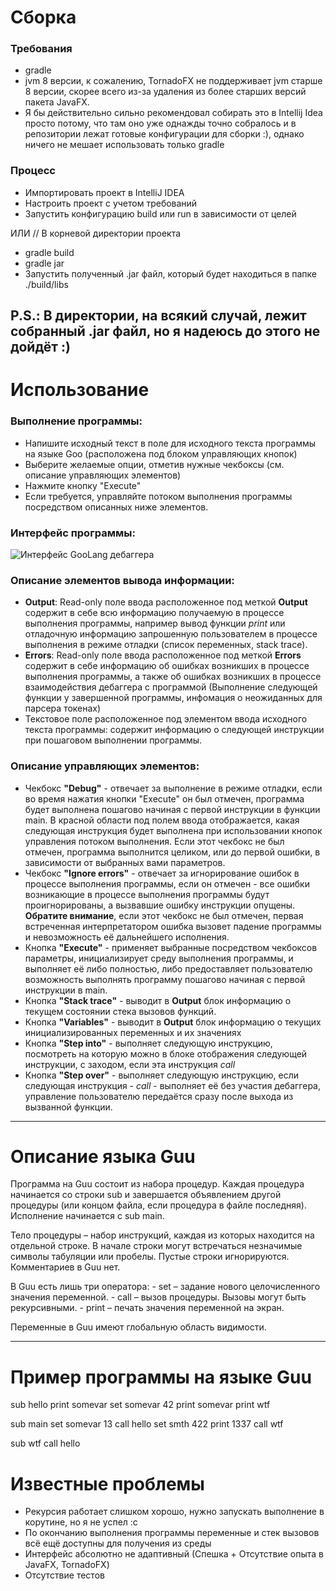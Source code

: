 # Сборка
### Требования
* gradle
* jvm 8 версии, к сожалению, TornadoFX не поддерживает jvm старше 8 версии, скорее всего из-за удаления из более старших версий пакета JavaFX.
* Я бы действительно сильно рекомендовал собирать это в Intellij Idea просто потому, что там оно уже однажды точно собралось и в репозитории лежат готовые конфигурации для сборки :), однако ничего не мешает использовать только gradle

### Процесс

* Импортировать проект в IntelliJ IDEA
* Настроить проект с учетом требований
* Запустить конфигурацию build или run в зависимости от целей

ИЛИ 
// В корневой директории проекта
* gradle build
* gradle jar
* Запустить полученный .jar файл, который будет находиться в папке ./build/libs

P.S.: В директории, на всякий случай, лежит собранный .jar файл, но я надеюсь до этого не дойдёт :)
---

# Использование

### Выполнение программы:
* Напишите исходный текст в поле для исходного текста программы на языке Goo (расположена под блоком управляющих кнопок)
* Выберите желаемые опции, отметив нужные чекбоксы (см. описание управляющих элементов)
* Нажмите кнопку "Execute"
* Если требуется, управляйте потоком выполнения программы посредством описанных ниже элементов.

### Интерфейс программы:
![Интерфейс GooLang дебаггера](https://i.imgur.com/TZjPTQM.png)


### Описание элементов вывода информации:
* **Output**: Read-only поле ввода расположенное под меткой **Output** содержит в себе всю информацию получаемую в процессе выполнения программы, например вывод функции *print* или отладочную информацию запрошенную пользователем в процессе выполнения в режиме отладки (список переменных, stack trace).
* **Errors**: Read-only поле ввода расположенное под меткой **Errors** содержит в себе информацию об ошибках возникших в процессе выполнения программы, а также об ошибках возникших в процессе взаимодействия дебаггера с программой (Выполнение следующей функции у завершенной программы, инфомация о неожиданных для парсера токенах)
* Текстовое поле расположенное под элементом ввода исходного текста программы: содержит информацию о следующей инструкции при пошаговом выполнении программы.

### Описание управляющих элементов:
* Чекбокс **"Debug"** -  отвечает за выполнение в режиме отладки, если во время нажатия кнопки "Execute" он был отмечен, программа будет выполнена пошагово начиная с первой инструкции в функции main. В красной области под полем ввода отображается, какая следующая инструкция будет выполнена при использовании кнопок управления потоком выполнения. Если этот чекбокс не был отмечен, программа выполнится целиком, или до первой ошибки, в зависимости от выбранных вами параметров.
* Чекбокс **"Ignore errors"** - отвечает за игнорирование ошибок в процессе выполнения программы, если он отмечен - все ошибки возникающие в процессе выполнения программы будут проигнорированы, а вызвавшие ошибку инструкции опущены. **Обратите внимание**, если этот чекбокс не был отмечен, первая встреченная интерпретатором ошибка вызовет падение программы и невозможность её дальнейшего исполнения.
* Кнопка **"Execute"** - применяет выбранные посредством чекбоксов параметры, инициализирует среду выполнения программы, и выполняет её либо полностью, либо предоставляет пользователю возможность выполнять программу пошагово начиная с первой инструкции в main.
* Кнопка **"Stack trace"** - выводит в **Output** блок информацию о текущем состоянии стека вызовов функций.
* Кнопка **"Variables"** - выводит в **Output** блок информацию о текущих инициализированных переменных и их значениях
* Кнопка **"Step into"** - выполняет следующую инструкцию, посмотреть на которую можно в блоке отображения следующей инструкции, с заходом, если эта инструкция *call*
* Кнопка **"Step over"** - выполняет следующую инструкцию, если следующая инструкция - *call* - выполняет её без участия дебаггера, управление пользователю передаётся сразу после выхода из вызванной функции.


---

# Описание языка Guu

Программа на Guu состоит из набора процедур. Каждая процедура начинается со строки sub <subname> и завершается объявлением другой процедуры (или концом файла, если процедура в файле последняя). Исполнение начинается с sub main.

Тело процедуры – набор инструкций, каждая из которых находится на отдельной строке. В начале строки могут встречаться незначимые символы табуляции или пробелы. Пустые строки игнорируются. Комментариев в Guu нет.

В Guu есть лишь три оператора: - set <varname> <new value> – задание нового целочисленного значения переменной. - call <subname> – вызов процедуры. Вызовы могут быть рекурсивными. - print <varname> – печать значения переменной на экран.

Переменные в Guu имеют глобальную область видимости.


---

# Пример программы на языке Guu
sub hello
    print somevar
    set somevar 42
    print somevar
    print wtf

sub main
    set somevar 13
    call hello
    set smth 422
    print 1337
    call wtf

sub wtf
    call hello

# Известные проблемы
* Рекурсия работает слишком хорошо, нужно запускать выполнение в корутине, но я не успел :с
* По окончанию выполнения программы переменные и стек вызовов всё ещё доступны для получения из среды
* Интерфейс абсолютно не адаптивный (Спешка + Отсутствие опыта в JavaFX, TornadoFX)
* Отсутствие тестов
